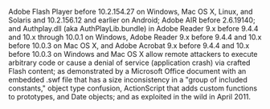 Adobe Flash Player before 10.2.154.27 on Windows, Mac OS X, Linux, and Solaris and 10.2.156.12 and earlier on Android; Adobe AIR before 2.6.19140; and Authplay.dll (aka AuthPlayLib.bundle) in Adobe Reader 9.x before 9.4.4 and 10.x through 10.0.1 on Windows, Adobe Reader 9.x before 9.4.4 and 10.x before 10.0.3 on Mac OS X, and Adobe Acrobat 9.x before 9.4.4 and 10.x before 10.0.3 on Windows and Mac OS X allow remote attackers to execute arbitrary code or cause a denial of service (application crash) via crafted Flash content; as demonstrated by a Microsoft Office document with an embedded .swf file that has a size inconsistency in a "group of included constants," object type confusion, ActionScript that adds custom functions to prototypes, and Date objects; and as exploited in the wild in April 2011.